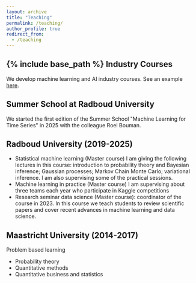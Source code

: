 ```yaml
---
layout: archive
title: "Teaching"
permalink: /teaching/
author_profile: true
redirect_from:
  - /teaching
---
```


{% include base_path %}
Industry Courses
-------------------------
We develop machine learning and AI industry courses. See an example [here](https://www.ru.nl/en/education/education-for-professionals/overview/three-day-course-charge).

Summer School at Radboud University
-------------------------
We started the first edition of the Summer School "Machine Learning for Time Series" in 2025 with the colleague Roel Bouman. 


Radboud University (2019-2025)
-------------------------
* Statistical machine learning (Master course)
I am giving the following lectures in this course: introduction to probability theory and Bayesian inference; Gaussian processes; Markov Chain Monte Carlo; variational inference. I am also supervising some of the practical sessions.
* Machine learning in practice (Master course)
I am supervising about three teams each year who participate in Kaggle competitions
* Research seminar data science (Master course): coordinator of the course in 2023. In this course we teach students to review scientific papers and cover recent advances in machine learning and data science.  

Maastricht University (2014-2017)
-------------------------
Problem based learning
* Probability theory
* Quantitative methods
* Quantitative business and statistics
